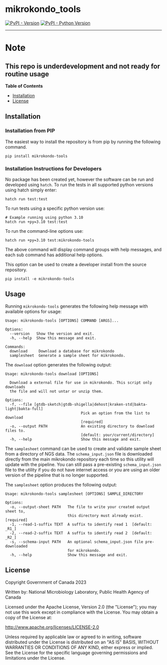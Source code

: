 # mikrokondo_tools

[![PyPI - Version](https://img.shields.io/pypi/v/mikrokondo-tools.svg)](https://pypi.org/project/mikrokondo-tools)
[![PyPI - Python Version](https://img.shields.io/pypi/pyversions/mikrokondo-tools.svg)](https://pypi.org/project/mikrokondo-tools)

-----

# Note

## This repo is underdevelopment and not ready for routine usage

**Table of Contents**

- [Installation](#installation)
- [License](#license)

## Installation

### Installation from PIP

The easiest way to install the repository is from pip by running the following command.

```
pip install mikrokondo-tools
```

### Installation Instructions for Developers

No package has been created yet, however the software can be run and developed using `hatch`. To run the tests in all supported python versions using hatch simply enter:
```
hatch run test:test
```

To run tests using a specific python version use:

```
# Example running using python 3.10
hatch run +py=3.10 test:test
```

To run the command-line options use:

```
hatch run +py=3.10 test:mikrokondo-tools
```

The above command will display command groups with help messages, and each sub command has additional help options.

This option can be used to create a developer install from the source repository.

```console
pip install -e mikrokondo-tools
```

## Usage

Running `mikrokondo-tools` generates the following help message with available options for usage:

```
Usage: mikrokondo-tools [OPTIONS] COMMAND [ARGS]...

Options:
  --version   Show the version and exit.
  -h, --help  Show this message and exit.

Commands:
  download     Download a database for mikrokondo
  samplesheet  Generate a sample sheet for mikrokondo.
```

The `download` option generates the following output:

```
Usage: mikrokondo-tools download [OPTIONS]

  Download a external file for use in mikrokondo. This script only downloads
  the file and will not untar or unzip them.

Options:
  -f, --file [gtdb-sketch|gtdb-shigella|dehost|kraken-std|bakta-light|bakta-full]
                                  Pick an option from the list to download
                                  [required]
  -o, --output PATH               An existing directory to download files to.
                                  [default: your/current/directory]
  -h, --help                      Show this message and exit.
```

The `samplesheet` command can be used to create and validate sample sheet from a directory of NGS data. The `schema_input.json` file is downloaded directly from the main mikrokondo repository each time so this utility will update with the pipeline. You can still pass a pre-existing `schema_input.json` file to the utility if you do not have internet access or you are using an older version of the pipeline that is no longer supported.

The `samplesheet` option produces the following output:

```
Usage: mikrokondo-tools samplesheet [OPTIONS] SAMPLE_DIRECTORY

Options:
  -o, --output-sheet PATH   The file to write your created output sheet to,
                            this directory must already exist.  [required]
  -1, --read-1-suffix TEXT  A suffix to identify read 1  [default: _R1_]
  -2, --read-2-suffix TEXT  A suffix to identify read 2  [default: _R2_]
  -s, --schema-input PATH   An optional schema_input.json file pre-downloaded
                            for mikrokondo.
  -h, --help                Show this message and exit.
```


## License

Copyright Government of Canada 2023

Written by: National Microbiology Laboratory, Public Health Agency of Canada

Licensed under the Apache License, Version 2.0 (the "License"); you may not use this work except in compliance with the License. You may obtain a copy of the License at:

http://www.apache.org/licenses/LICENSE-2.0

Unless required by applicable law or agreed to in writing, software distributed under the License is distributed on an "AS IS" BASIS, WITHOUT WARRANTIES OR CONDITIONS OF ANY KIND, either express or implied. See the License for the specific language governing permissions and limitations under the License.
